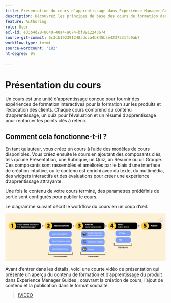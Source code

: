 ```yaml
---
title: Présentation du cours d’apprentissage dans Experience Manager Guides
description: Découvrez les principes de base des cours de formation dans Adobe Experience Manager Guides.
feature: Authoring
role: User
exl-id: e33b4d28-8040-48a4-a074-bf8912243674
source-git-commit: 0c3cb192391248adcca4b845b5e4237531fc0ab7
workflow-type: tm+mt
source-wordcount: '182'
ht-degree: 0%

---
```


# Présentation du cours

Un cours est une unité d’apprentissage conçue pour fournir des expériences de formation interactives pour la formation sur les produits et l’éducation des clients.  Chaque cours comprend du contenu d’apprentissage, un quiz pour l’évaluation et un résumé d’apprentissage pour renforcer les points clés à retenir.

## Comment cela fonctionne-t-il ?

En tant qu’auteur, vous créez un cours à l’aide des modèles de cours disponibles. Vous créez ensuite le cours en ajoutant des composants clés, tels qu’une Présentation, une Rubrique, un Quiz, un Résumé ou un Groupe. Ces composants sont rassemblés et améliorés par le biais d’une interface de création intuitive, où le contenu est enrichi avec du texte, du multimédia, des widgets interactifs et des évaluations pour créer une expérience d’apprentissage attrayante.

Une fois le contenu de votre cours terminé, des paramètres prédéfinis de sortie sont configurés pour publier le cours.

Le diagramme suivant décrit le workflow du cours en un coup d’œil.

![](assets/learning-course-workflow.png)

Avant d’entrer dans les détails, voici une courte vidéo de présentation qui présente un aperçu du contenu de formation et d’apprentissage du produit dans Experience Manager Guides ; couvrant la création de cours, l’ajout de contenu et la publication dans le format souhaité.

>[!VIDEO](https://video.tv.adobe.com/v/3475302/learning-content-aem-guides)
